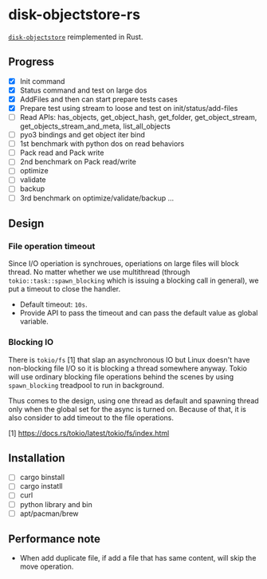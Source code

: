# disk-objectstore-rs

[`disk-objectstore`](https://github.com/aiidateam/disk-objectstore) reimplemented in Rust.

## Progress

- [x] Init command
- [x] Status command and test on large dos
- [x] AddFiles and then can start prepare tests cases
- [x] Prepare test using stream to loose and test on init/status/add-files
- [ ] Read APIs: has_objects, get_object_hash, get_folder, get_object_stream, get_objects_stream_and_meta, list_all_objects
- [ ] pyo3 bindings and get object iter bind
- [ ] 1st benchmark with python dos on read behaviors
- [ ] Pack read and Pack write
- [ ] 2nd benchmark on Pack read/write
- [ ] optimize
- [ ] validate
- [ ] backup
- [ ] 3rd benchmark on optimize/validate/backup ...

## Design

### File operation timeout

Since I/O operiation is synchroues, operiations on large files will block thread. 
No matter whether we use multithread (through `tokio::task::spawn_blocking` which is issuing a blocking call in general), we put a timeout to close the handler.

- Default timeout: `10s`.
- Provide API to pass the timeout and can pass the default value as global variable.

### Blocking IO

There is `tokio/fs` [1] that slap an asynchronous IO but Linux doesn't have non-blocking file I/O so it is blocking a thread somewhere anyway.
Tokio will use ordinary blocking file operations behind the scenes by using `spawn_blocking` treadpool to run in background.

Thus comes to the design, using one thread as default and spawning thread only when the global set for the async is turned on.
Because of that, it is also consider to add timeout to the file operations. 

[1] https://docs.rs/tokio/latest/tokio/fs/index.html  

## Installation

- [ ] cargo binstall
- [ ] cargo instatll
- [ ] curl
- [ ] python library and bin
- [ ] apt/pacman/brew

## Performance note

- When add duplicate file, if add a file that has same content, will skip the move operation. 
